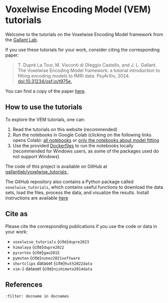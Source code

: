 # Voxelwise Encoding Model (VEM) tutorials

Welcome to the tutorials on the Voxelwise Encoding Model framework from the
[Gallant Lab](https://gallantlab.org).

If you use these tutorials for your work, consider citing the corresponding paper:

> T. Dupré La Tour, M. Visconti di Oleggio Castello, and J. L. Gallant. The Voxelwise Encoding Model framework: a tutorial introduction to fitting encoding models to fMRI data. PsyArXiv, 2024. [doi:10.31234/osf.io/t975e.](https://doi.org/10.31234/osf.io/t975e)

You can find a copy of the paper [here](https://github.com/gallantlab/voxelwise_tutorials/blob/main/paper/voxelwise_tutorials_paper.pdf).

## How to use the tutorials

To explore the VEM tutorials, one can:

1. Read the tutorials on this website (recommended)
2. Run the notebooks in Google Colab (clicking on the following links opens Colab):
  [all notebooks](https://colab.research.google.com/github/gallantlab/voxelwise_tutorials/blob/main/tutorials/notebooks/shortclips/vem_tutorials_merged_for_colab.ipynb) or [only the notebooks about model fitting](https://colab.research.google.com/github/gallantlab/voxelwise_tutorials/blob/main/tutorials/notebooks/shortclips/vem_tutorials_merged_for_colab_model_fitting.ipynb)
3. Use the provided [Dockerfiles](https://github.com/gallantlab/voxelwise_tutorials/tree/main/docker) to run the notebooks locally (recommended for Windows users, as some of the packages used do not support Windows)

The code of this project is available on GitHub at [gallantlab/voxelwise_tutorials
](https://github.com/gallantlab/voxelwise_tutorials). 

The GitHub repository also contains a Python package called
`voxelwise_tutorials`, which contains useful functions to download the data
sets, load the files, process the data, and visualize the results. Install
instructions are available [here](voxelwise_package.rst)

## Cite as

Please cite the corresponding publications if you use the code or data in your work:
- `voxelwise_tutorials` {cite}`dupre2023`
- `himalaya` {cite}`dupre2022`
- `pycortex` {cite}`gao2015`
- `pymoten` {cite}`nunez2021software`
- `shortclips` dataset {cite}`huth2022data`
- `vim-2` dataset {cite}`nishimoto2014data`

## References
```{bibliography}
:filter: docname in docnames
```
